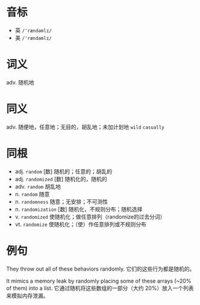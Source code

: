 # 音标

- 英 `/'rændəmlɪ/`
- 美 `/'rændəmlɪ/`

# 词义

adv. 随机地


# 同义

adv. 随便地，任意地；无目的，胡乱地；未加计划地
`wild` `casually`

# 同根

- adj. `random` [数] 随机的；任意的；胡乱的
- adj. `randomized` [数] 随机化的，随机的
- adv. `random` 胡乱地
- n. `random` 随意
- n. `randomness` 随意；无安排；不可测性
- n. `randomization` [数] 随机化，不规则分布；随机选择
- v. `randomized` 使随机化；做任意排列（randomize的过去分词）
- vt. `randomize` 使随机化；（使）作任意排列或不规则分布

# 例句

They throw out all of these behaviors randomly.
它们的这些行为都是随机的。

It mimics a memory leak by randomly placing some of these arrays (~20% of them) into a list.
它通过随机将这些数组的一部分（大约 20%）放入一个列表来模拟内存泄漏。


